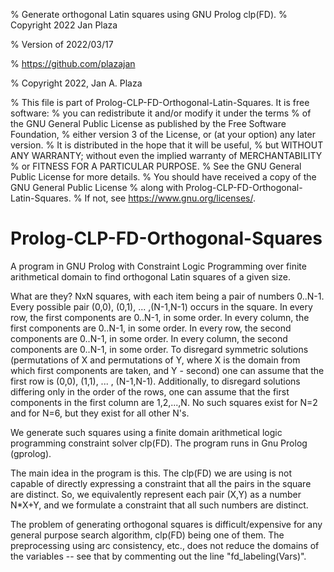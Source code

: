 % Generate orthogonal Latin squares using GNU Prolog clp(FD).
% Copyright 2022 Jan Plaza

% Version of 2022/03/17

% https://github.com/plazajan
                    
% Copyright 2022, Jan A. Plaza

% This file is part of Prolog-CLP-FD-Orthogonal-Latin-Squares. It is free software: 
% you can redistribute it and/or modify it under the terms 
% of the GNU General Public License as published by the Free Software Foundation, 
% either version 3 of the License, or (at your option) any later version. 
% It is distributed in the hope that it will be useful, 
% but WITHOUT ANY WARRANTY; without even the implied warranty of MERCHANTABILITY 
% or FITNESS FOR A PARTICULAR PURPOSE. 
% See the GNU General Public License for more details. 
% You should have received a copy of the GNU General Public License 
% along with Prolog-CLP-FD-Orthogonal-Latin-Squares. 
% If not, see https://www.gnu.org/licenses/.

# Prolog-CLP-FD-Orthogonal-Squares
A program in GNU Prolog with Constraint Logic Programming 
over finite arithmetical domain to find orthogonal Latin squares of a given size.

What are they?
NxN squares, with each item being a pair of numbers 0..N-1.
Every possible pair (0,0), (0,1), ... ,(N-1,N-1) occurs in the square.
In every row, the first components are 0..N-1, in some order.
In every column, the first components are 0..N-1, in some order.
In every row, the second components are 0..N-1, in some order.
In every column, the second components are 0..N-1, in some order.
To disregard symmetric solutions (permutations of X and permutations of Y,
where X is the domain from which first components are taken, and Y - second)
one can assume that the first row is (0,0), (1,1), ... , (N-1,N-1).
Additionally, to disregard solutions differing only in the order of the rows,
one can assume that the first components in the first column are 1,2,...,N.
No such squares exist for N=2 and for N=6, but they exist for all other N's.

We generate such squares using a finite domain arithmetical logic programming
constraint solver clp(FD). 
The program runs in Gnu Prolog (gprolog).

The main idea in the program is this.
The clp(FD) we are using is not capable of directly expressing a constraint 
that all the pairs in the square are distinct.
So, we equivalently represent each pair (X,Y) as a number N*X+Y,
and we formulate a constraint that all such numbers are distinct.

The problem of generating orthogonal squares is difficult/expensive for any 
general purpose search algorithm, clp(FD) being one of them.
The preprocessing using arc consistency, etc., does not reduce the domains
of the variables -- see that by commenting out the line "fd_labeling(Vars)".
